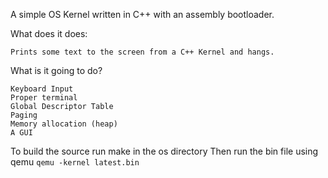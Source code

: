 A simple OS Kernel written in C++ with an assembly bootloader.

What does it does:

    Prints some text to the screen from a C++ Kernel and hangs.

What is it going to do?

    Keyboard Input
    Proper terminal
    Global Descriptor Table
    Paging
    Memory allocation (heap)
    A GUI

To build the source run make in the os directory
Then run the bin file using qemu
  `qemu -kernel latest.bin`
